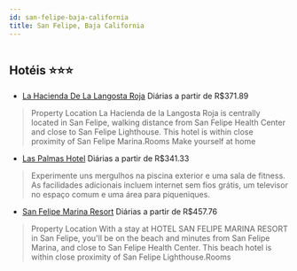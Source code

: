 ```yaml
---
id: san-felipe-baja-california
title: San Felipe, Baja California
---
```


<center><img src="https://assets.cosmos-data.com/1/046bd2b74bb1417d45982baeec16ae56/366781.jpg" alt="" /></center>


## Hotéis ⭐️⭐️⭐️

-    [La Hacienda De La Langosta Roja](https://www.hurb.com/aud/https://www.hurb.com/hoteis/san-felipe/la-hacienda-de-la-langosta-roja-JNP-JP349770?cmp=18055) Diárias a partir de R$371.89
   > Property Location La Hacienda de la Langosta Roja is centrally located in San Felipe, walking distance from San Felipe Health Center and close to San Felipe Lighthouse.  This hotel is within close proximity of San Felipe Marina.Rooms Make yourself at home
-    [Las Palmas Hotel](https://www.hurb.com/aud/https://www.hurb.com/hoteis/san-felipe/las-palmas-hotel-JNP-JP459381?cmp=18055) Diárias a partir de R$341.33
   > Experimente uns mergulhos na piscina exterior e uma sala de fitness. As facilidades adicionais incluem internet sem fios grátis, um televisor no espaço comum e uma área para piqueniques.
-    [San Felipe Marina Resort](https://www.hurb.com/aud/https://www.hurb.com/hoteis/san-felipe/san-felipe-marina-resort-JNP-JP661176?cmp=18055) Diárias a partir de R$457.76
   > Property Location With a stay at HOTEL SAN FELIPE MARINA RESORT in San Felipe, you&apos;ll be on the beach and minutes from San Felipe Marina, and close to San Felipe Health Center. This beach hotel is within close proximity of San Felipe Lighthouse.Rooms

